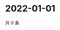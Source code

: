 # 2022-01-01

共 0 条

<!-- BEGIN WEIBO -->
<!-- 最后更新时间 Sat Jan 01 2022 08:54:15 GMT+0800 (China Standard Time) -->

<!-- END WEIBO -->
